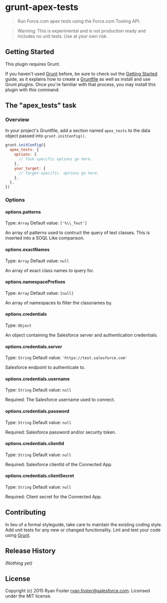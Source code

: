 # grunt-apex-tests

> Run Force.com apex tests using the Force.com Tooling API.

> Warning: This is experimental and is not production ready and includes no unit tests. Use at your own risk.

## Getting Started
This plugin requires Grunt.

If you haven't used [Grunt](http://gruntjs.com/) before, be sure to check out the [Getting Started](http://gruntjs.com/getting-started) guide, as it explains how to create a [Gruntfile](http://gruntjs.com/sample-gruntfile) as well as install and use Grunt plugins. Once you're familiar with that process, you may install this plugin with this command:


## The "apex_tests" task

### Overview
In your project's Gruntfile, add a section named `apex_tests` to the data object passed into `grunt.initConfig()`.

```js
grunt.initConfig({
  apex_tests: {
    options: {
      // Task-specific options go here.
    },
    your_target: {
      // Target-specific  options go here.
    },
  },
})
```

### Options

#### options.patterns
Type: `Array`
Default value: `['%\\_Test']`

An array of patterns used to contruct the query of test classes. This is inserted into a SOQL Like comparison.

#### options.exactNames
Type: `Array`
Default value: `null`

An array of exact class names to query for.

#### options.namespacePrefixes
Type: `Array`
Default value: `[null]`

An array of namespaces to filter the classnames by.

#### options.credentials
Type: `Object`

An object containing the Salesforce server and authentication credentials.

#### options.credentials.server
Type: `String`
Default value: `'https://test.salesforce.com'`

Salesforce endpoint to authenticate to.

#### options.credentials.username
Type: `String`
Default value: `null`

Required: The Salesforce username used to connect.

#### options.credentials.password
Type: `String`
Default value: `null`

Required: Salesforce password and/or security token.

#### options.credentials.clientId
Type: `String`
Default value: `null`

Required: Salesforce clientId of the Connected App.

#### options.credentials.clientSecret
Type: `String`
Default value: `null`

Required: Client secret for the Connected App.

## Contributing
In lieu of a formal styleguide, take care to maintain the existing coding style. Add unit tests for any new or changed functionality. Lint and test your code using [Grunt](http://gruntjs.com/).

## Release History
_(Nothing yet)_

## License
Copyright (c) 2015 Ryan Foster <ryan.foster@salesforce.com>. Licensed under the MIT license.
